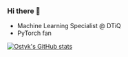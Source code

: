 ### Hi there 👋

- Machine Learning Specialist @ DTiQ
- PyTorch fan


[![Ostyk's GitHub stats](https://github-readme-stats.vercel.app/api?username=Ostyk)](https://github.com/anuraghazra/github-readme-stats)

<!--
**Ostyk/Ostyk** is a ✨ _special_ ✨ repository because its `README.md` (this file) appears on your GitHub profile.

Here are some ideas to get you started:

- 🔭 I’m currently working on ...
- 🌱 I’m currently learning ...
- 👯 I’m looking to collaborate on ...
- 🤔 I’m looking for help with ...
- 💬 Ask me about ...
- 📫 How to reach me: ...
- 😄 Pronouns: ...
- ⚡ Fun fact: ...
-->
